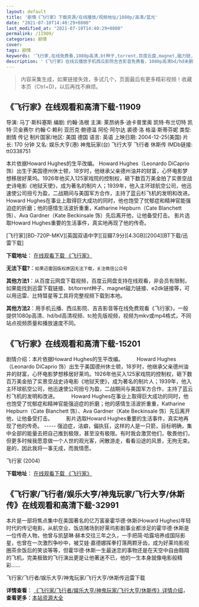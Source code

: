 ```yaml
---
layout: default
title: '剧情《飞行家》下载资源/在线播放/视频地址/1080p/高清/蓝光'
date: "2021-07-10T14:40:29+0800"
last_modified_at: "2021-07-10T14:40:29+0800"
permalink: /11909/
categories: 剧情
cover:
tags: 剧情
keywords: '飞行家,在线免费看,1080p高清,bt种子,torrent,百度云盘,magnet,磁力链,迅雷下载资源'
description: '《飞行家》在线云播放手机西瓜影院吉吉影音免费看，1080p高清bd/hd未删减完整版和tc抢先枪版，mkv/mp4格式，附带bt/torrent种子、magnet/磁力链、百度云盘、网盘资源迅雷下载链接'
---
```


>内容采集生成，如果链接失效，多试几个，页面最后有更多精彩视频！收藏本页（Ctrl+D)，以后再找不麻烦。


## 《飞行家》在线观看和高清下载-11909

导演: 马丁·斯科塞斯 编剧: 约翰·洛根 主演: 莱昂纳多·迪卡普里奥 凯特·布兰切特 凯特·贝金赛尔 约翰·C·赖利 亚历克·鲍德温 阿伦·阿尔达 裘德·洛 格温·斯蒂芬妮 类型: 剧情 传记 制片国家/地区: 美国 德国 语言: 英语 上映日期: 2004-12-25(美国) 片长: 170 分钟 又名: 娱乐大亨(港) 神鬼玩家(台) 飞行大亨 飞行者 休斯传 IMDb链接: tt0338751

本片依据Howard Hughes的生平改编。 Howard Hughes（Leonardo DiCaprio 饰）出生于美国德州休士顿，18岁时，他继承父亲德州油井的财富，心怀电影梦想移居好莱坞。1926年他买入125家戏院的控制权，砸下数百万美金拍了实景空战史诗电影《地狱天使》，成为著名的制片人；1939年，他入主环球航空公司，他迅速使公司扭亏为盈，二战期间与美国军方合作，主持了蓝云杉飞机的发明和改进。 Howard Hughes在事业上取得巨大成功的同时，他也饱受了忧郁症和精神官能强迫症的折磨；他的感情生活波折重重，Katharine Hepburn（Cate Blanchett 饰）、Ava Gardner（Kate Beckinsale 饰）先后离开他，让他备受打击。 影片选取Howard Hughes重要的生活事件，真实地再现了他的传奇。


[飞行家][BD-720P-MKV][英国双语中字][豆瓣7.9分][4.3GB][2004][BT下载/迅雷下载]

**下载地址**： [在线观看下载 《飞行家》](https://www.btdx8.com/torrent/the_aviator_2004.html) 


**无法下载?**：`如果迅雷因版权原因无法下载，关注微信公众号 `

**其他方法1**：从百度云网盘下载视频，百度云网盘支持在线观看，非会员有限制，如果能找到迅雷下载链接、bt/torrent种子、magnet磁力链接、e2dk链接等，可以用迅雷、比特彗星等工具将完整视频下载到本地。

**其他方法2**：用手机云播、西瓜影院、吉吉影音等在线免费观看《飞行家》，一般提供1080p高清、hd/bd高清视频、tc抢先版视频，视频为mkv或mp4格式，不同站点视频质量和播放速度不同。


## 《飞行家》在线观看和高清下载-15201

剧情介绍：本片依据Howard Hughes的生平改编。  　　Howard Hughes（Leonardo DiCaprio 饰）出生于美国德州休士顿，18岁时，他继承父亲德州油井的财富，心怀电影梦想移居好莱坞。1926年他买入125家戏院的控制权，砸下数百万美金拍了实景空战史诗电影《地狱天使》，成为著名的制片人；1939年，他入主环球航空公司，他迅速使公司扭亏为盈，二战期间与美国军方合作，主持了蓝云杉飞机的发明和改进。  　　Howard Hughes在事业上取得巨大成功的同时，他也饱受了忧郁症和精神官能强迫症的折磨；他的感情生活波折重重，Katharine Hepburn（Cate Blanchett 饰）、Ava Gardner（Kate Beckinsale 饰）先后离开他，让他备受打击。  　　影片选取Howard Hughes重要的生活事件，真实地再现了他的传奇。 ----- 强迫症，洁癖，偏执狂，这样的人是一只箭，目标明确，集中全部的能量去把自己推到极限，甚至没有极限。有时我会激赏他们，敬畏他们，但更多时候我愿意做一个人世的观光客，闲散游走，看看沿途的风景，无拘无束。是的，因此我将一事无成，而我情愿。


飞行家 (2004)

**下载地址**： [在线观看下载 《飞行家》](https://www.btbtdy.me/btdy/dy4743.html) 


## 《飞行家/飞行者/娱乐大亨/神鬼玩家/飞行大亨/休斯传》在线观看和高清下载-32991

本片是一部将焦点集中在美国著名的亿万富豪霍华德&middot;休斯(Howard Hughes)年轻时代的传记电影，从航空业、饭店赌场到好莱坞影剧事业都涉足的霍华德·休斯是一位传奇人物，他曾与凯瑟琳·赫本交往三年之久，一手把简·哈露培养成国际影星，也曾在一次激烈争吵中，被艾娃·嘉德娜挥拳打落两颗牙齿，成为好莱坞影视圈茶余饭后的笑谈等等，但霍华德·休斯一生最迷恋的事物还是在天空中自由翱翔的飞机，完美极致的飞行演出更是让他著迷不已，他的一生本身就像电影般精彩……


飞行家/飞行者/娱乐大亨/神鬼玩家/飞行大亨/休斯传迅雷下载

**详情查看**： [《飞行家/飞行者/娱乐大亨/神鬼玩家/飞行大亨/休斯传》详情介绍](/movie/32991/)， **查看更多**：[本站资源大全](/movie/t/all/)

